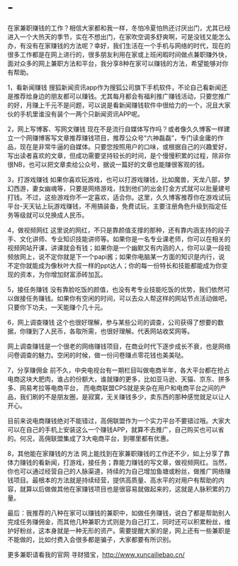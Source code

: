 # -
在家兼职赚钱的工作？相信大家都和我一样，冬怕冷夏怕热还讨厌出门，尤其已经进入一个大热天的季节，实在不想出门，在家吹空调多舒爽啊，可是没钱又能怎么办，有没有在家赚钱的方法呢？幸好，我们生活在一个手机与网络的时代，现在的很多工作都是在网上进行的，很多朋友利用在家或上班闲暇时间做点兼职赚外快，面对众多的网上兼职方法和平台，我分享8种在家可以赚钱的方法，希望能够对你有帮助。

1，看新闻赚钱
搜狐新闻资讯app作为搜狐公司旗下手机软件，不论自己看新闻还是推荐给身边的朋友都可以赚钱。尤其每月都会有福利推广赚钱活动，只要您推广的好，月赚上千元不是问题，可以说是看新闻赚钱软件中很给力的一个，况且大家伙的手机里谁没有装个一两个只新闻资讯APP呢。

2，网上写博客、写网文赚钱
现在不是流行自媒体写作吗？或者像久久博客一样建立一个网赚博客写文章推荐赚钱项目，推荐公众号“六神磊磊”，专门读金庸的作品，现在是非常牛逼的自媒体。只要您按照用户的口味，或根据自己的兴趣爱好，写出读者喜欢的文章，但成功需要坚持较长的时间，是个慢慢积累的过程，除非你很NB，也可以把文章卖给公众号，据说一篇好的文章也能赚很客观的钱。

3，打游戏赚钱
如果你喜欢玩游戏，也可以打游戏赚钱，比如魔兽，天龙八部，梦幻西游，妻女幽魂等，只要是网络游戏，找到他们的出金打金方式就可以批量建号打钱。不过，这些游戏你不一定喜欢，适合你。这里，久久博客推荐你在游戏试玩平台-天天钻上玩游戏赚钱，不用搞装备，免费试玩，主要注册角色升级到指定任务等级就可以兑换成人民币。

4，做视频网红
这里说的网红，不只是靠颜值支撑的那种，还有靠内涵支持的段子手、文化讲师、专业知识技能讲师等。如果你是一名专业课老师，你可以在相关的视频网站开课，讲课就会有钱；如果你是一个幽默又有内涵的人，你可以录一段视频放网上，说不定你就是下一个papi酱；如果你电脑某一方面的知识是内行，说不定你就能成为像秋叶大叔一样的ppt达人；你的每一份特长和技能都能成为你变现的资本，为你增加财富添砖加瓦。

5，接任务赚钱
没有靠脸吃饭的颜值，也没有考专业技能吃饭的优势，我们依然可以做接任务赚钱。如果你有空闲的时间，可以去众人帮这样的网站节点活动做吧，只要你下功夫，一天能赚个几十元。

6，网上调查赚钱
这个也很好理解，参与某些公司的调查，公司获得了想要的数据，你赚到了人民币，各取所需，也很好理解。代表网站收奖网等。

网上调查赚钱是一个很老的网络赚钱项目，在商业时代下逐步成长不衰，也是网络问卷调查的魅力。空闲的时候，做一份问卷赚点零花钱也美美哒。

7，分享赚佣金
前不久，中央电视台有一期栏目叫做电商半年，各大平台都在抢占电商这块大肥肉，谁占的份额大，谁就赚的更多，比如亚马逊、天猫、京东、拼多多、网易考拉等电商平台，
而电商联盟CPS就是夹杂在用户和电商平台之间的产品，我们刷的不是朋友圈，是寂寞，无关赚钱多少，卖东西的那种感觉就足以让人开心。

目前来说电商赚钱绝对不能错过，高佣联盟作为一个实力平台不要错过哦。大家大可以在自己的手机上安装这么一个赚钱APP，就算不去推广，自己购买也可以省的。何况，高佣联盟集成了3大电商平台，到哪里都有优惠。

8，其他能在家赚钱的方法
网上能找到在家兼职赚钱的工作还不少，如上分享了靠体力赚钱的看新闻，打游戏，接任务；靠能力赚钱的写文章，做视频网红。当然，你也可以通过经营自己的人脉渠道，持续的为自己增加鱼塘或粉丝，做推广网络赚钱项目。最根本的方法就是持续经营，提供高质量、高水平的对用户有帮助的内容，就算以后做做其他在家赚钱项目也是很容易就做起来的，这就是人脉积累的力量。

最后：我推荐的八种在家可以赚钱的兼职中，如做任务赚钱，说白了都是帮助别人完成任务赚佣金，而其他几种兼职方式则是为自己打工，同时还可以积累粉丝，维护好粉丝，这本身就是一种无形的资产。需要提醒大家的是，网上还有一些兼职是不能做的，比如付费入会很多都是骗子，大家都要有所识别。

更多兼职请看我的官网  寻财猎宝，http://www.xuncailiebao.cn/
